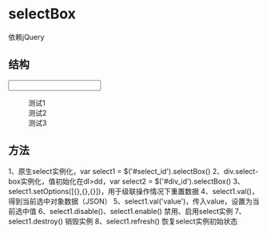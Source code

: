 # selectBox

依赖jQuery

## 结构
 <div class="select-box">
     <div class="select-box-inner">
         <input type="text" class="select-text">
     </div>
     <dl>
         <dd data-id="1">测试1</dd>
         <dd data-id="2">测试2</dd>
         <dd data-id="3">测试3</dd>
     </dl>
 </div>
 <select class="form-control" name="corp_id" id="corp_id" style="display: none;">
    <option value="1">测试1</option>
    <option value="2">测试2</option>
    <option value="3">测试3</option>
 </select>

## 方法

1、原生select实例化，var select1 = $('#select_id').selectBox()
2、div.select-box实例化，值初始化在dl>dd，var select2 = $('#div_id').selectBox()
3、select1.setOptions([{},{},{}])，用于级联操作情况下重置数据
4、select1.val()，得到当前选中对象数据（JSON）
5、select1.val('value')，传入value，设置为当前选中值
6、select1.disable()、select1.enable() 禁用、启用select实例
7、select1.destroy() 销毁实例
8、select1.refresh() 恢复select实例初始状态